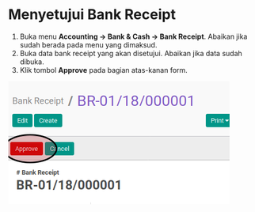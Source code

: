 # Menyetujui Bank Receipt

1. Buka menu **Accounting -> Bank & Cash -> Bank Receipt**. Abaikan jika sudah berada
pada menu yang dimaksud.
2. Buka data bank receipt yang akan disetujui. Abaikan jika data sudah dibuka.
3. Klik tombol **Approve** pada bagian atas-kanan form.

![](../../img/bank-receipt/tombol-approve.png)
